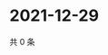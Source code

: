 # 2021-12-29

共 0 条

<!-- BEGIN WEIBO -->
<!-- 最后更新时间 Wed Dec 29 2021 11:00:53 GMT+0800 (China Standard Time) -->

<!-- END WEIBO -->

